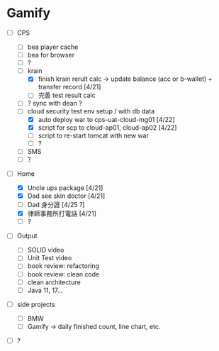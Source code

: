 # Gamify

* [ ] CPS
  * [ ] bea player cache
  * [ ] bea for browser
  * [ ] ?
  * [ ] krain
    * [x] finish krain rerult calc -> update balance (acc or b-wallet) + transfer record \[4/21]
    * [ ] 完善 test result calc
  * [ ] ? sync with dean ?
  * [ ] cloud security test env setup / with db data
    * [x] auto deploy war to cps-uat-cloud-mg01 \[4/22]
    * [x] script for scp to cloud-ap01, cloud-ap02 \[4/22]
    * [ ] script to re-start tomcat with new war
    * [ ] ?
  * [ ] SMS
  * [ ] ?
* [ ] Home
  * [x] Uncle ups package \[4/21]
  * [x] Dad see skin doctor \[4/21]
  * [ ] Dad 身分證 \[4/25 ?]
  * [x] 律師事務所打電話 \[4/21]
  * [ ] ?
* [ ] Output
  * [ ] SOLID video
  * [ ] Unit Test video
  * [ ] book review: refactoring
  * [ ] book review: clean code
  * [ ] clean architecture
  * [ ] Java 11, 17...
* [ ] side projects
  * [ ] BMW
  * [ ] Gamify -> daily finished count, line chart, etc.
* [ ] ?

